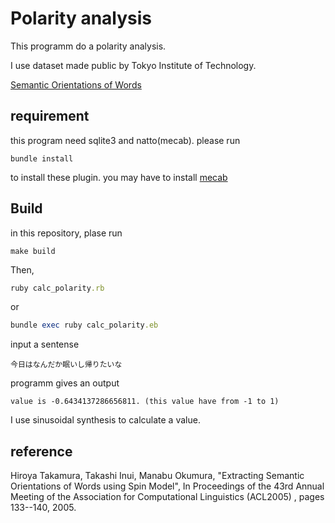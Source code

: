 # Polarity analysis

This programm do a polarity analysis.  

I use dataset made public by Tokyo Institute of Technology.  

[Semantic Orientations of Words](http://www.lr.pi.titech.ac.jp/~takamura/pndic_en.html)

## requirement

this program need sqlite3 and natto(mecab). please run

```shell
bundle install
```

to install these plugin. you may have to install [mecab](http://taku910.github.io/mecab/)

## Build

in this repository, plase run

```shell
make build
```

Then,

```ruby
ruby calc_polarity.rb
```
or
```ruby
bundle exec ruby calc_polarity.eb
```

input a sentense
```
今日はなんだか眠いし帰りたいな
```

programm gives an output
```
value is -0.6434137286656811. (this value have from -1 to 1)
```

I use sinusoidal synthesis to calculate a value.

## reference

Hiroya Takamura, Takashi Inui, Manabu Okumura,
"Extracting Semantic Orientations of Words using Spin Model", In Proceedings of the 43rd Annual Meeting of the Association for Computational Linguistics (ACL2005) , pages 133--140, 2005.

